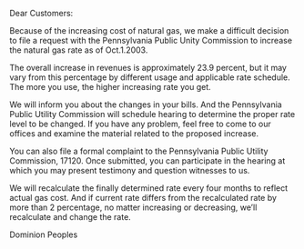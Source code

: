 Dear Customers:Because of the increasing cost of natural gas, we make a difficult decision to file a request with the Pennsylvania Public Unity Commission to increase the natural gas rate as of Oct.1.2003.The overall increase in revenues is approximately 23.9 percent, but it may vary from this percentage by different usage and applicable rate schedule. The more you use, the higher increasing rate you get.We will inform you about the changes in your bills. And the Pennsylvania Public Utility Commission will schedule hearing to determine the proper rate level to be changed. If you have any problem, feel free to come to our offices and examine the material related to the proposed increase.You can also file a formal complaint to the Pennsylvania Public Utility Commission, 17120. Once submitted, you can participate in the hearing at which you may present testimony and question witnesses to us.We will recalculate the finally determined rate every four months to reflect actual gas cost. And if current rate differs from the recalculated rate by more than 2 percentage, no matter increasing or decreasing, we’ll recalculate and  change the rate.Dominion Peoples